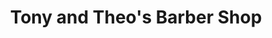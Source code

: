 ---
title: "Tony and Theo's Barber Shop"
url: /cardiff/tony-and-theos-barber-shop/
shop: hairdresser
---